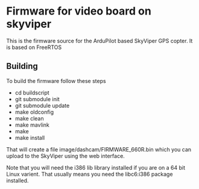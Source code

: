 Firmware for video board on skyviper
====================================

This is the firmware source for the ArduPilot based SkyViper GPS copter. It is based on FreeRTOS

Building
--------

To build the firmware follow these steps
- cd buildscript
- git submodule init
- git submodule update
- make oldconfig
- make clean
- make mavlink
- make
- make install

That will create a file image/dashcam/FIRMWARE_660R.bin which you can
upload to the SkyViper using the web interface.

Note that you will need the i386 lib library installed if you are on a
64 bit Linux varient. That usually means you need the libc6:i386
package installed.
